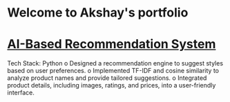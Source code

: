 # Welcome to Akshay's portfolio

# [AI-Based Recommendation System](https://github.com/springboardmentor447/AI_STYLIST_Infosys_Internship_Oct2024/tree/akshay-chaudhari)
Tech Stack: Python
o Designed a recommendation engine to suggest styles based on user preferences.
o Implemented TF-IDF and cosine similarity to analyze product names and provide tailored suggestions.
o Integrated product details, including images, ratings, and prices, into a user-friendly interface.
